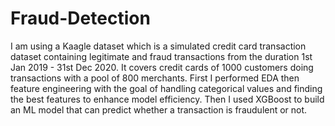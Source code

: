 # Fraud-Detection

I am using a Kaagle dataset which  is a simulated credit card transaction dataset containing legitimate and fraud transactions from the duration 1st Jan 2019 - 31st Dec 2020. It covers credit cards of 1000 customers doing transactions with a pool of 800 merchants. First I performed EDA then feature engineering with the goal of handling categorical values and finding the best features to enhance model efficiency. Then I used XGBoost to build an ML model that can predict whether a transaction is fraudulent or not. 
